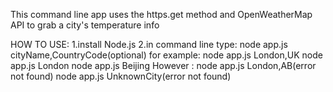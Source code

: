 This command line app uses the https.get method and OpenWeatherMap API to grab a city's temperature info


HOW TO USE:
  1.install Node.js
  2.in command line type: node app.js cityName,CountryCode(optional)
             for example: node app.js London,UK
                          node app.js London
                          node app.js Beijing
             However    : node app.js London,AB(error not found)
                          node app.js UnknownCity(error not found)
  

